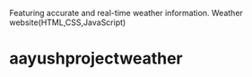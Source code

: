 Featuring accurate and real-time weather information.
Weather website(HTML,CSS,JavaScript)
# aayushprojectweather
